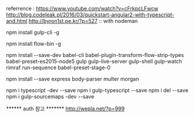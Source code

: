 referrence  : https://www.youtube.com/watch?v=cFrkpcLFwcw
              http://blog.codeleak.pl/2016/03/quickstart-angular2-with-typescript-and.html
              http://byron1st.pe.kr/?p=527      ::  with nodeman

npm install gulp-cli -g

npm install flow-bin -g

npm install --save-dev babel-cli babel-plugin-transform-flow-strip-types babel-preset-es2015-node5  gulp gulp-live-server gulp-shell gulp-watch rimraf run-sequence babel-preset-stage-0

npm install --save express body-parser multer morgan


npm i typescript -dev --save
npm i gulp-typescript --save
npm i del --save
npm i gulp-sourcemaps -dev --save








****** auth 참고 *******
http://wepla.net/?p=999



